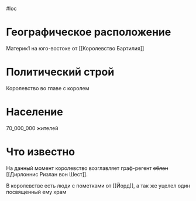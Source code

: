 #loc
# Географическое расположение
Материк1
на юго-востоке от [[Королевство Бартилия]]
# Политический строй
Королевство во главе с королем
# Население
70_000_000 жителей
# Что известно
На данный момент королевство возглавляет граф-регент ~~еблан~~ [[Дирлоннис Ризлан вон Шест]].

В королевстве есть люди с пометками от [[Йорд]], а так же уцелел один посвященный ему храм
